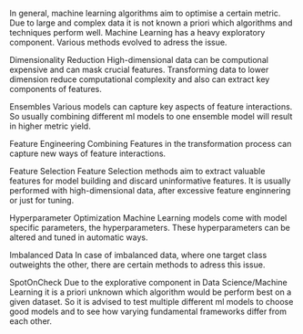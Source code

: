In general, machine learning algorithms aim to optimise a certain metric. Due to large and complex data it is not known a priori which algorithms and techniques perform well.
Machine Learning has a heavy exploratory component. Various methods evolved to adress the issue.

Dimensionality Reduction
High-dimensional data can be computional expensive and can mask crucial features. Transforming data to lower dimension reduce computational complexity and also can extract key components of features.

Ensembles
Various models can capture key aspects of feature interactions. So usually combining different ml models to one ensemble model will result in higher metric yield.

Feature Engineering
Combining Features in the transformation process can capture new ways of feature interactions.

Feature Selection
Feature Selection methods aim to extract valuable features for model building and discard uninformative features. It is usually performed with high-dimensional data, after excessive feature enginnering or just for tuning.

Hyperparameter Optimization
Machine Learning models come with model specific parameters, the hyperparameters. These hyperparameters can be altered and tuned in automatic ways.

Imbalanced Data
In case of imbalanced data, where one target class outweights the other, there are certain methods to adress this issue.

SpotOnCheck
Due to the explorative component in Data Science/Machine Learning it is a priori unknown which algorithm would be perform best on a given dataset.
So it is advised to test multiple different ml models to choose good models and to see how varying fundamental frameworks differ from each other.


